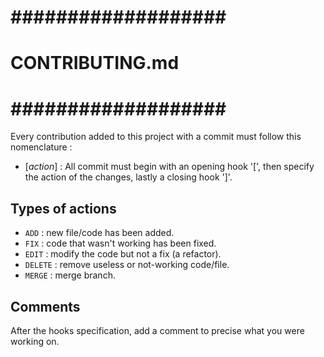 # ################### #
#   CONTRIBUTING.md   #
# ################### #

Every contribution added to this project with a commit must follow this nomenclature :

- [*action*] : All commit must begin with an opening hook '[', then specify the action of the changes, lastly a closing hook ']'.

## Types of actions

- `ADD` : new file/code has been added.
- `FIX` : code that wasn't working has been fixed.
- `EDIT` : modify the code but not a fix (a refactor).
- `DELETE` : remove useless or not-working code/file.
- `MERGE` : merge branch.

## Comments

After the hooks specification, add a comment to precise what you were working on.
